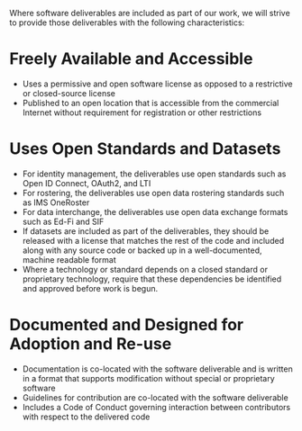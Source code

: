 Where software deliverables are included as part of our work, we will strive to provide those deliverables with the following characteristics:
# Freely Available and Accessible
- Uses a permissive and open software license as opposed to a restrictive or closed-source license
- Published to an open location that is accessible from the commercial Internet without requirement for registration or other restrictions
# Uses Open Standards and Datasets
- For identity management, the deliverables use open standards such as Open ID Connect, OAuth2, and LTI
- For rostering, the deliverables use open data rostering standards such as IMS OneRoster
- For data interchange, the deliverables use open data exchange formats such as Ed-Fi and SIF
- If datasets are included as part of the deliverables, they should be released with a license that matches the rest of the code and included along with any source code or backed up in a well-documented, machine readable format
- Where a technology or standard depends on a closed standard or proprietary technology, require that these dependencies be identified and approved before work is begun.
# Documented and Designed for Adoption and Re-use
- Documentation is co-located with the software deliverable and is written in a format that supports modification without special or proprietary software
- Guidelines for contribution are co-located with the software deliverable 
- Includes a Code of Conduct governing interaction between contributors with respect to the delivered code

